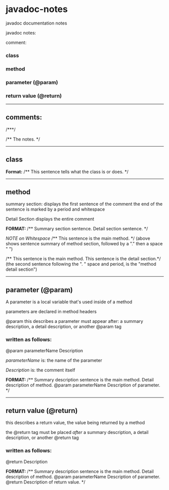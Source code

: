 # javadoc-notes
javadoc documentation notes

javadoc notes:

comment:
### class
### method
### parameter (@param)
### return value (@return)

----------------------------------------

## comments:

/***/

/** The notes. */

----------------------------------------

## class

**Format:**
/** This sentence tells what the class is or does. */

----------------------------------------

## method

summary section:
	displays the first sentence of the comment
	the end of the sentence is marked by a period and whitespace

Detail Section
	displays the entire comment

**FORMAT:**
/** Summary section sentence. Detail section sentence. */

*NOTE on Whitespace*
/** This sentence is the main method. */
(above shows sentence summary of method section, followed by a "." then a space " ")

/** This sentence is the main method. This sentence is the detail section.*/
(the second sentence following the ". " space and period, is the "method detail section")

-------------------------------------------

## parameter (@param)

A parameter is a local variable that's used inside of a method 

parameters are declared in method headers

@param
	this describes a parameter
	must appear after: 
		a summary description, 
		a detail description, 
		or another @param tag

### written as follows:
@param parameterName Description

  *parameterName* is: the name of the parameter 

  *Description* is:  the comment itself 

**FORMAT:**
/** Summary description sentence is the main method. 
Detail description of method.
@param parameterName Description of parameter.
*/

-------------------------------------------------

## return value (@return)

this describes a return value, the value being returned by a method 

the @return tag must be placed *after* a summary description, a detail description, or another @return tag

### written as follows:

@return Description

**FORMAT:**
/** Summary description sentence is the main method. 
Detail description of method.
@param parameterName Description of parameter.
@return Description of return value.
*/





